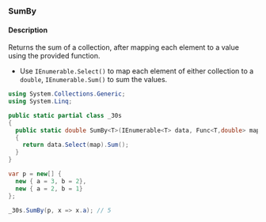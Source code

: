 ### SumBy

#### Description



Returns the sum of a collection, after mapping each element to a value using the provided function.

- Use `IEnumerable.Select()` to map each element of either collection to a `double`, `IEnumerable.Sum()` to sum the values.

```csharp
using System.Collections.Generic;
using System.Linq;

public static partial class _30s 
{
  public static double SumBy<T>(IEnumerable<T> data, Func<T,double> map)
  {
    return data.Select(map).Sum();
  }
}
```

```csharp
var p = new[] {
  new { a = 3, b = 2},
  new { a = 2, b = 1}
};

_30s.SumBy(p, x => x.a); // 5
```
